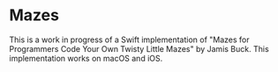 # Mazes
This is a work in progress of a Swift implementation of "Mazes for Programmers Code Your Own Twisty Little Mazes" by Jamis Buck.  This implementation works on macOS and iOS.

